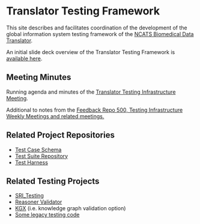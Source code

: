 # Translator Testing Framework

This site describes and facilitates coordination of the development of the global information system testing framework of the [NCATS Biomedical Data Translator](https://ncats.nih.gov/translator).

An initial slide deck overview of the Translator Testing Framework is [available here](https://docs.google.com/presentation/d/1JfvsNN4-zNSt0U9Sj8r9QXmIqaPQxWvimqdnj3i-5YM/edit#slide=id.p2).

## Meeting Minutes

Running agenda and minutes of the [Translator Testing Infrastructure Meeting](https://docs.google.com/document/d/1TLYUsb19bpA5BuFfUq6RzfHG2J6JvYfaFYvcmtw2Epc/edit#heading=h.74quxijqjwj7).

Additional to notes from the [Feedback Repo 500, Testing Infrastructure Weekly Meetings and related meetings.](meetings)

## Related Project Repositories

- [Test Case Schema](https://github.com/TranslatorSRI/test-case-schema)
- [Test Suite Repository](https://github.com/NCATSTranslator/Tests)
- [Test Harness](https://github.com/TranslatorSRI/TestHarness)

## Related Testing Projects
- [SRI_Testing](https://github.com/TranslatorSRI/SRI_testing)
- [Reasoner Validator](https://github.com/NCATSTranslator/reasoner-validator)
- [KGX](https://github.com/biolink/kgx) (i.e. knowledge graph validation option)
- [Some legacy testing code](https://github.com/NCATSTranslator/testing)

